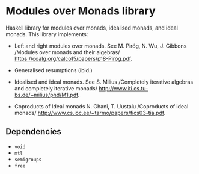 Modules over Monads library
===========================

Haskell library for modules over monads, idealised monads, and ideal monads. This library implements:

* Left and right modules over monads. See M. Piróg, N. Wu, J. Gibbons /Modules over monads and their algebras/ <https://coalg.org/calco15/papers/p18-Piróg.pdf>.

* Generalised resumptions (ibid.)

* Idealised and ideal monads. See S. Milius /Completely iterative algebras and completely iterative monads/ <http://www.iti.cs.tu-bs.de/~milius/phd/M1.pdf>.

* Coproducts of Ideal monads N. Ghani, T. Uustalu /Coproducts of ideal monads/ <http://www.cs.ioc.ee/~tarmo/papers/fics03-tia.pdf>.

Dependencies
------------

* `void`
* `mtl`
* `semigroups`
* `free`
